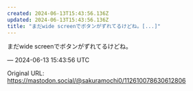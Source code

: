 ```yaml
---
created: 2024-06-13T15:43:56.136Z
updated: 2024-06-13T15:43:56.136Z
title: "まだwide screenでボタンがずれてるけどね。[...]"
---
```


<p>まだwide screenでボタンがずれてるけどね。</p>

&mdash; 2024-06-13 15:43:56 UTC

Original URL: https://mastodon.social/@sakuramochi0/112610078630612806
